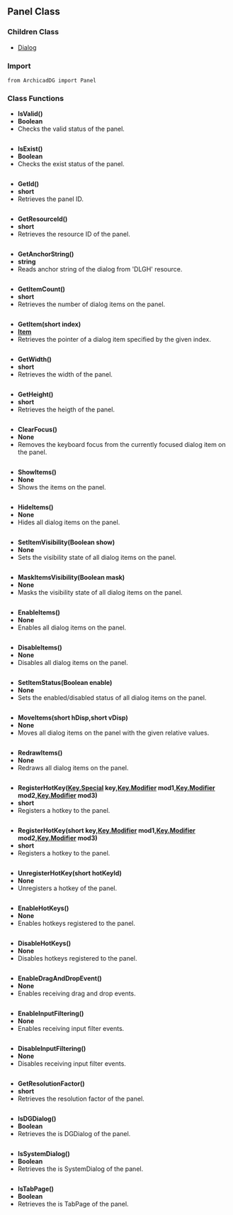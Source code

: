 ## Panel Class

### Children Class
* [Dialog](../m_dialog/Dialog.md)

### Import
```
from ArchicadDG import Panel
``` 

### Class Functions

* **IsValid()**
* **Boolean**
* Checks the valid status of the panel.
```

```


* **IsExist()**
* **Boolean**
* Checks the exist status of the panel.

```

```

* **GetId()**
* **short**
* Retrieves the panel ID.

```

```

* **GetResourceId()**
* **short**
* Retrieves the resource ID of the panel.

```

```

* **GetAnchorString()**
* **string**
* Reads anchor string of the dialog from 'DLGH' resource.

```

```

* **GetItemCount()**
* **short**
* Retrieves the number of dialog items on the panel.

```

```

* **GetItem(short index)**
* **[Item](../m_item/Item.md)**
* Retrieves the pointer of a dialog item specified by the given index.

```

```

* **GetWidth()**
* **short**
* Retrieves the width of the panel.

```

```

* **GetHeight()**
* **short**
* Retrieves the heigth of the panel.

```

```

* **ClearFocus()**
* **None**
* Removes the keyboard focus from the currently focused dialog item on the panel.

```

```

* **ShowItems()**
* **None**
* Shows the items on the panel.

```

```

* **HideItems()**
* **None**
* Hides all dialog items on the panel.

```

```

* **SetItemVisibility(Boolean show)**
* **None**
* Sets the visibility state of all dialog items on the panel.

```

```

* **MaskItemsVisibility(Boolean mask)**
* **None**
* Masks the visibility state of all dialog items on the panel.

```

```

* **EnableItems()**
* **None**
* Enables all dialog items on the panel.

```

```

* **DisableItems()**
* **None**
* Disables all dialog items on the panel.

```

```

* **SetItemStatus(Boolean enable)**
* **None**
* Sets the enabled/disabled status of all dialog items on the panel.

```

```

* **MoveItems(short hDisp,short vDisp)**
* **None**
* Moves all dialog items on the panel with the given relative values.

```

```

* **RedrawItems()**
* **None**
* Redraws all dialog items on the panel.

```

```

* **RegisterHotKey([Key.Special](../Key/Special.md) key,[Key.Modifier](../Key/Modifier.md) mod1,[Key.Modifier](../Key/Modifier.md) mod2,[Key.Modifier](../Key/Modifier.md) mod3)**
* **short**
* Registers a hotkey to the panel.

```

```

* **RegisterHotKey(short key,[Key.Modifier](../Key/Modifier.md) mod1,[Key.Modifier](../Key/Modifier.md) mod2,[Key.Modifier](../Key/Modifier.md) mod3)**
* **short**
* Registers a hotkey to the panel.

```

```

* **UnregisterHotKey(short hotKeyId)**
* **None**
* Unregisters a hotkey of the panel.

```

```

* **EnableHotKeys()**
* **None**
* Enables hotkeys registered to the panel.

```

```

* **DisableHotKeys()**
* **None**
* Disables hotkeys registered to the panel.

```

```

* **EnableDragAndDropEvent()**
* **None**
* Enables receiving drag and drop events.

```

```

* **EnableInputFiltering()**
* **None**
* Enables receiving input filter events.

```

```

* **DisableInputFiltering()**
* **None**
* Disables receiving input filter events.

```

```

* **GetResolutionFactor()**
* **short**
* Retrieves the resolution factor of the panel.

```

```

* **IsDGDialog()**
* **Boolean**
* Retrieves the is DGDialog of the panel.

```

```

* **IsSystemDialog()**
* **Boolean**
* Retrieves the is SystemDialog of the panel.

```

```

* **IsTabPage()**
* **Boolean**
* Retrieves the is TabPage of the panel.

```

```
